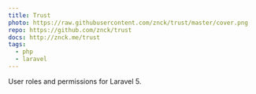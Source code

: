 ```yaml
---
title: Trust
photo: https://raw.githubusercontent.com/znck/trust/master/cover.png
repo: https://github.com/znck/trust
docs: http://znck.me/trust
tags:
  - php
  - laravel
---
```


User roles and permissions for Laravel 5.
